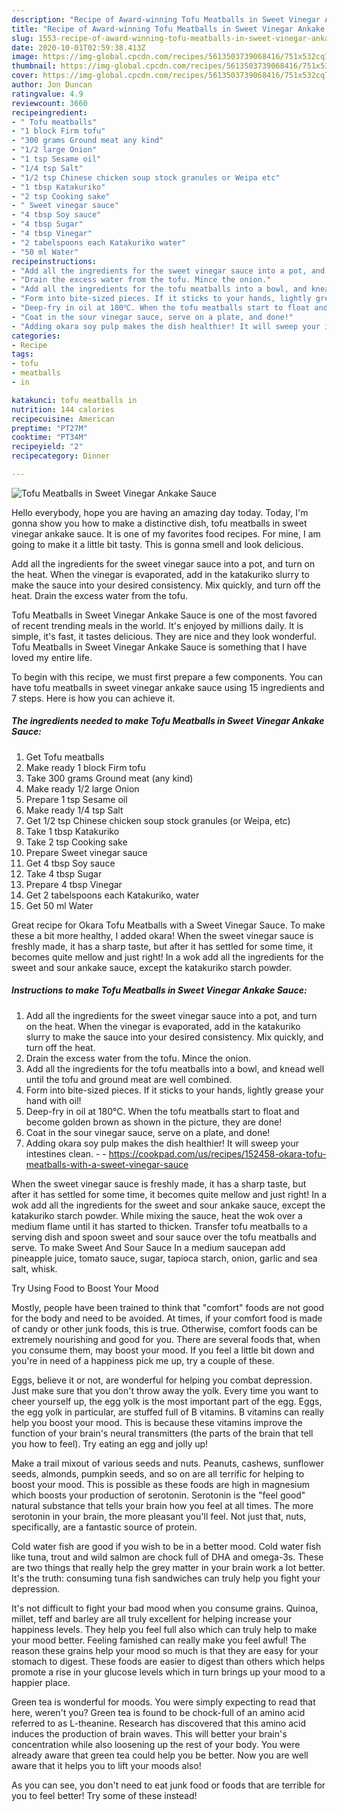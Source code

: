 ```yaml
---
description: "Recipe of Award-winning Tofu Meatballs in Sweet Vinegar Ankake Sauce"
title: "Recipe of Award-winning Tofu Meatballs in Sweet Vinegar Ankake Sauce"
slug: 1553-recipe-of-award-winning-tofu-meatballs-in-sweet-vinegar-ankake-sauce
date: 2020-10-01T02:59:38.413Z
image: https://img-global.cpcdn.com/recipes/5613503739068416/751x532cq70/tofu-meatballs-in-sweet-vinegar-ankake-sauce-recipe-main-photo.jpg
thumbnail: https://img-global.cpcdn.com/recipes/5613503739068416/751x532cq70/tofu-meatballs-in-sweet-vinegar-ankake-sauce-recipe-main-photo.jpg
cover: https://img-global.cpcdn.com/recipes/5613503739068416/751x532cq70/tofu-meatballs-in-sweet-vinegar-ankake-sauce-recipe-main-photo.jpg
author: Jon Duncan
ratingvalue: 4.9
reviewcount: 3660
recipeingredient:
- " Tofu meatballs"
- "1 block Firm tofu"
- "300 grams Ground meat any kind"
- "1/2 large Onion"
- "1 tsp Sesame oil"
- "1/4 tsp Salt"
- "1/2 tsp Chinese chicken soup stock granules or Weipa etc"
- "1 tbsp Katakuriko"
- "2 tsp Cooking sake"
- " Sweet vinegar sauce"
- "4 tbsp Soy sauce"
- "4 tbsp Sugar"
- "4 tbsp Vinegar"
- "2 tabelspoons each Katakuriko water"
- "50 ml Water"
recipeinstructions:
- "Add all the ingredients for the sweet vinegar sauce into a pot, and turn on the heat. When the vinegar is evaporated, add in the katakuriko slurry to make the sauce into your desired consistency. Mix quickly, and turn off the heat."
- "Drain the excess water from the tofu. Mince the onion."
- "Add all the ingredients for the tofu meatballs into a bowl, and knead well until the tofu and ground meat are well combined."
- "Form into bite-sized pieces. If it sticks to your hands, lightly grease your hand with oil!"
- "Deep-fry in oil at 180℃. When the tofu meatballs start to float and become golden brown as shown in the picture, they are done!"
- "Coat in the sour vinegar sauce, serve on a plate, and done!"
- "Adding okara soy pulp makes the dish healthier! It will sweep your intestines clean.  https://cookpad.com/us/recipes/152458-okara-tofu-meatballs-with-a-sweet-vinegar-sauce"
categories:
- Recipe
tags:
- tofu
- meatballs
- in

katakunci: tofu meatballs in 
nutrition: 144 calories
recipecuisine: American
preptime: "PT27M"
cooktime: "PT34M"
recipeyield: "2"
recipecategory: Dinner

---
```



![Tofu Meatballs in Sweet Vinegar Ankake Sauce](https://img-global.cpcdn.com/recipes/5613503739068416/751x532cq70/tofu-meatballs-in-sweet-vinegar-ankake-sauce-recipe-main-photo.jpg)

Hello everybody, hope you are having an amazing day today. Today, I'm gonna show you how to make a distinctive dish, tofu meatballs in sweet vinegar ankake sauce. It is one of my favorites food recipes. For mine, I am going to make it a little bit tasty. This is gonna smell and look delicious.

Add all the ingredients for the sweet vinegar sauce into a pot, and turn on the heat. When the vinegar is evaporated, add in the katakuriko slurry to make the sauce into your desired consistency. Mix quickly, and turn off the heat. Drain the excess water from the tofu.

Tofu Meatballs in Sweet Vinegar Ankake Sauce is one of the most favored of recent trending meals in the world. It's enjoyed by millions daily. It is simple, it's fast, it tastes delicious. They are nice and they look wonderful. Tofu Meatballs in Sweet Vinegar Ankake Sauce is something that I have loved my entire life.


To begin with this recipe, we must first prepare a few components. You can have tofu meatballs in sweet vinegar ankake sauce using 15 ingredients and 7 steps. Here is how you can achieve it.

<!--inarticleads1-->

##### The ingredients needed to make Tofu Meatballs in Sweet Vinegar Ankake Sauce:

1. Get  Tofu meatballs
1. Make ready 1 block Firm tofu
1. Take 300 grams Ground meat (any kind)
1. Make ready 1/2 large Onion
1. Prepare 1 tsp Sesame oil
1. Make ready 1/4 tsp Salt
1. Get 1/2 tsp Chinese chicken soup stock granules (or Weipa, etc)
1. Take 1 tbsp Katakuriko
1. Take 2 tsp Cooking sake
1. Prepare  Sweet vinegar sauce
1. Get 4 tbsp Soy sauce
1. Take 4 tbsp Sugar
1. Prepare 4 tbsp Vinegar
1. Get 2 tabelspoons each Katakuriko, water
1. Get 50 ml Water


Great recipe for Okara Tofu Meatballs with a Sweet Vinegar Sauce. To make these a bit more healthy, I added okara! When the sweet vinegar sauce is freshly made, it has a sharp taste, but after it has settled for some time, it becomes quite mellow and just right! In a wok add all the ingredients for the sweet and sour ankake sauce, except the katakuriko starch powder. 

<!--inarticleads2-->

##### Instructions to make Tofu Meatballs in Sweet Vinegar Ankake Sauce:

1. Add all the ingredients for the sweet vinegar sauce into a pot, and turn on the heat. When the vinegar is evaporated, add in the katakuriko slurry to make the sauce into your desired consistency. Mix quickly, and turn off the heat.
1. Drain the excess water from the tofu. Mince the onion.
1. Add all the ingredients for the tofu meatballs into a bowl, and knead well until the tofu and ground meat are well combined.
1. Form into bite-sized pieces. If it sticks to your hands, lightly grease your hand with oil!
1. Deep-fry in oil at 180℃. When the tofu meatballs start to float and become golden brown as shown in the picture, they are done!
1. Coat in the sour vinegar sauce, serve on a plate, and done!
1. Adding okara soy pulp makes the dish healthier! It will sweep your intestines clean. -  - https://cookpad.com/us/recipes/152458-okara-tofu-meatballs-with-a-sweet-vinegar-sauce


When the sweet vinegar sauce is freshly made, it has a sharp taste, but after it has settled for some time, it becomes quite mellow and just right! In a wok add all the ingredients for the sweet and sour ankake sauce, except the katakuriko starch powder. While mixing the sauce, heat the wok over a medium flame until it has started to thicken. Transfer tofu meatballs to a serving dish and spoon sweet and sour sauce over the tofu meatballs and serve. To make Sweet And Sour Sauce In a medium saucepan add pineapple juice, tomato sauce, sugar, tapioca starch, onion, garlic and sea salt, whisk. 

Try Using Food to Boost Your Mood


Mostly, people have been trained to think that "comfort" foods are not good for the body and need to be avoided. At times, if your comfort food is made of candy or other junk foods, this is true. Otherwise, comfort foods can be extremely nourishing and good for you. There are several foods that, when you consume them, may boost your mood. If you feel a little bit down and you're in need of a happiness pick me up, try a couple of these.

Eggs, believe it or not, are wonderful for helping you combat depression. Just make sure that you don't throw away the yolk. Every time you want to cheer yourself up, the egg yolk is the most important part of the egg. Eggs, the egg yolk in particular, are stuffed full of B vitamins. B vitamins can really help you boost your mood. This is because these vitamins improve the function of your brain's neural transmitters (the parts of the brain that tell you how to feel). Try eating an egg and jolly up!

Make a trail mixout of various seeds and nuts. Peanuts, cashews, sunflower seeds, almonds, pumpkin seeds, and so on are all terrific for helping to boost your mood. This is possible as these foods are high in magnesium which boosts your production of serotonin. Serotonin is the "feel good" natural substance that tells your brain how you feel at all times. The more serotonin in your brain, the more pleasant you'll feel. Not just that, nuts, specifically, are a fantastic source of protein.

Cold water fish are good if you wish to be in a better mood. Cold water fish like tuna, trout and wild salmon are chock full of DHA and omega-3s. These are two things that really help the grey matter in your brain work a lot better. It's the truth: consuming tuna fish sandwiches can truly help you fight your depression. 

It's not difficult to fight your bad mood when you consume grains. Quinoa, millet, teff and barley are all truly excellent for helping increase your happiness levels. They help you feel full also which can truly help to make your mood better. Feeling famished can really make you feel awful! The reason these grains help your mood so much is that they are easy for your stomach to digest. These foods are easier to digest than others which helps promote a rise in your glucose levels which in turn brings up your mood to a happier place.

Green tea is wonderful for moods. You were simply expecting to read that here, weren't you? Green tea is found to be chock-full of an amino acid referred to as L-theanine. Research has discovered that this amino acid induces the production of brain waves. This will better your brain's concentration while also loosening up the rest of your body. You were already aware that green tea could help you be better. Now you are well aware that it helps you to lift your moods also!

As you can see, you don't need to eat junk food or foods that are terrible for you to feel better! Try some of these instead!

